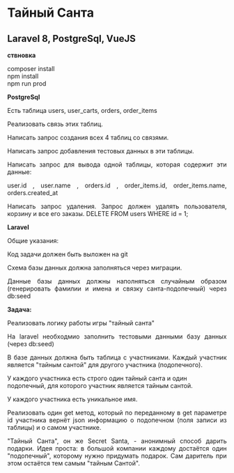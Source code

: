 <p align="center"><h1>Тайный Санта</h1></p>
<p align="center"><h2>Laravel 8, PostgreSql, VueJS</h2></p>
<p align="justify"><strong>ствновка</strong></p>
<p align="justify">
composer install<br/>
npm install<br/>
npm run prod
</p>
<p align="justify"><strong>PostgreSql</strong></p>
<p align="justify">Есть таблица users, user_carts, orders, order_items</p>

<p align="justify">Реализовать связь этих таблиц.</p>

<p align="justify">Написать запрос создания всех 4 таблиц со связями.</p>

<p align="justify">Написать запрос добавления тестовых данных в эти таблицы.</p>

<p align="justify">Написать запрос для вывода одной таблицы, которая содержит эти данные:</p>

<p align="justify">user.id , user.name , orders.id , order_items.id, order_items.name, orders.created_at</p>

<p align="justify">Написать запрос удаления. Запрос должен удалять пользователя, корзину и все его заказы. DELETE FROM users WHERE id = 1;</p>

<p align="justify"><strong>Laravel</strong></p></p>
<p align="justify">Общие указания:</p>

<p align="justify">Код задачи должен быть выложен на git</p>

<p align="justify">Схема базы данных должна заполняться через миграции.</p>

<p align="justify">Данные базы данных должны наполняться случайным образом (генерировать фамилии и имена и связку санта-подопечный) через db:seed</p>

<p align="justify"><strong>Задача:</strong></p>
<p align="justify">Реализовать логику работы игры "тайный санта"</p>
<p align="justify">На laravel необходмио заполнить тестовыми данными базу данных (через db:seed)</p>
<p align="justify">В базе данных должна быть таблица с участниками. Каждый участник является "тайным сантой" для другого участника (подопечного).</p>
У каждого участника есть строго один тайный санта и один подопечный, для которого участник является тайным сантой.</p>
<p align="justify">У каждого участника есть уникальное имя.</p>
<p align="justify">Реализовать один get метод, который по переданному в get параметре id участника вернёт json информацию о подопечном (поля записи из таблицы) и о самом участнике.</p>

<p align="justify">"Тайный Санта", он же Secret Santa, - анонимный способ дарить подарки. Идея проста: в большой компании каждому достаётся один "подопечный", которому нужно придумать подарок. Сам даритель при этом остаётся тем самым "тайным Сантой".</p>
